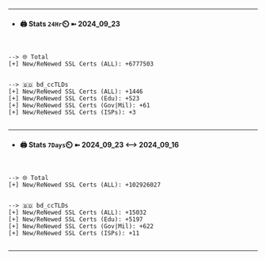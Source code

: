 

---
- #### 🖨️ **Stats** `24Hr`⏲️ ➼ 2024_09_23
```console


--> 🌐 Total
[+] New/ReNewed SSL Certs (ALL): +6777503


--> 🇧🇩 bd_ccTLDs
[+] New/ReNewed SSL Certs (ALL): +1446
[+] New/ReNewed SSL Certs (Edu): +523
[+] New/ReNewed SSL Certs (Gov|Mil): +61
[+] New/ReNewed SSL Certs (ISPs): +3


```

---
- #### 🖨️ **Stats** `7Days`⏲️ ➼ 2024_09_23 <--> 2024_09_16
```console


--> 🌐 Total
[+] New/ReNewed SSL Certs (ALL): +102926027


--> 🇧🇩 bd_ccTLDs
[+] New/ReNewed SSL Certs (ALL): +15032
[+] New/ReNewed SSL Certs (Edu): +5197
[+] New/ReNewed SSL Certs (Gov|Mil): +622
[+] New/ReNewed SSL Certs (ISPs): +11


```

---

